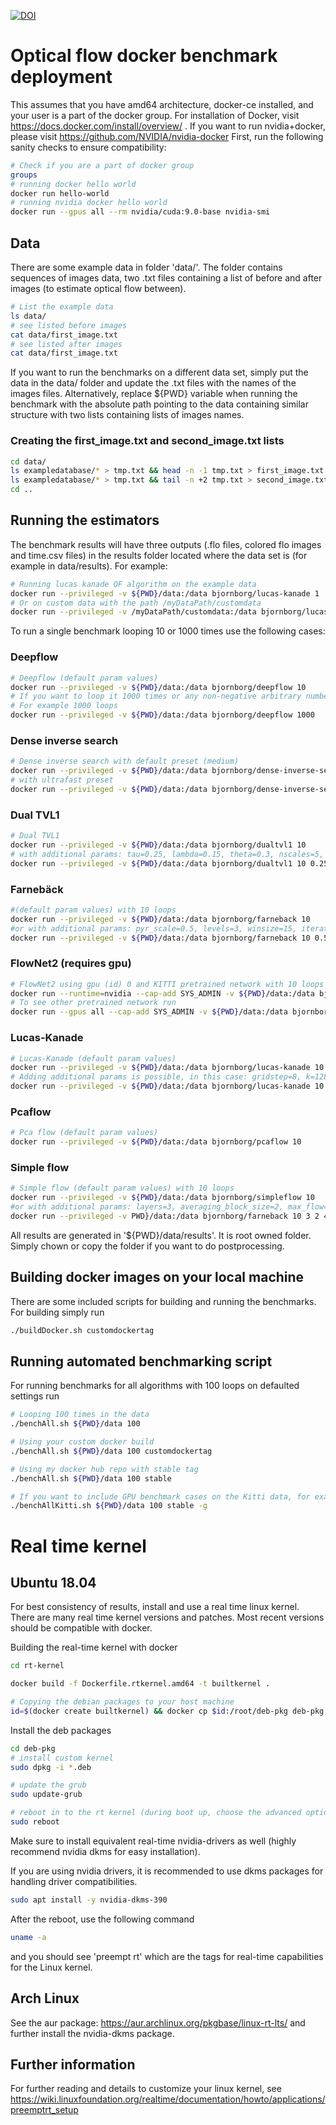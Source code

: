 
[![DOI](https://zenodo.org/badge/123254737.svg)](https://zenodo.org/badge/latestdoi/123254737)

# Optical flow docker benchmark deployment

This assumes that you have amd64 architecture, docker-ce installed, and your user is a part of the docker group. For installation of Docker, visit https://docs.docker.com/install/overview/ . If you want to run nvidia+docker, please visit https://github.com/NVIDIA/nvidia-docker
First, run the following sanity checks to ensure compatibility:

```sh
# Check if you are a part of docker group
groups
# running docker hello world
docker run hello-world
# running nvidia docker hello world
docker run --gpus all --rm nvidia/cuda:9.0-base nvidia-smi
```

## Data
There are some example data in folder 'data/'. The folder contains sequences of images data, two .txt files containing a list of before and after images (to estimate optical flow between).

```sh
# List the example data
ls data/
# see listed before images
cat data/first_image.txt
# see listed after images
cat data/first_image.txt
```
If you want to run the benchmarks on a different data set, simply put the data in the data/ folder and update the .txt files with the names of the images files. Alternatively, replace ${PWD} variable when running the benchmark with the absolute path pointing to the data containing similar structure with two lists containing lists of images names.

### Creating the first_image.txt and second_image.txt lists

```sh
cd data/
ls exampledatabase/* > tmp.txt && head -n -1 tmp.txt > first_image.txt && rm tmp.txt
ls exampledatabase/* > tmp.txt && tail -n +2 tmp.txt > second_image.txt && rm tmp.txt
cd ..

```


## Running the estimators
The benchmark results will have three outputs (.flo files, colored flo images and time.csv files) in the results folder located where the data set is (for example in data/results). For example:
```sh
# Running lucas kanade OF algorithm on the example data
docker run --privileged -v ${PWD}/data:/data bjornborg/lucas-kanade 1
# Or on custom data with the path /myDataPath/customdata
docker run --privileged -v /myDataPath/customdata:/data bjornborg/lucas-kanade 1
```


To run a single benchmark looping 10 or 1000 times use the following cases:

### Deepflow
```sh
# Deepflow (default param values)
docker run --privileged -v ${PWD}/data:/data bjornborg/deepflow 10
# If you want to loop it 1000 times or any non-negative arbitrary number, replace 10 with that number.
# For example 1000 loops 
docker run --privileged -v ${PWD}/data:/data bjornborg/deepflow 1000 
```

### Dense inverse search
```sh
# Dense inverse search with default preset (medium)
docker run --privileged -v ${PWD}/data:/data bjornborg/dense-inverse-search 10 
# with ultrafast preset
docker run --privileged -v ${PWD}/data:/data bjornborg/dense-inverse-search 10 ultrafast
```

### Dual TVL1
```sh
# Dual TVL1
docker run --privileged -v ${PWD}/data:/data bjornborg/dualtvl1 10
# with additional params: tau=0.25, lambda=0.15, theta=0.3, nscales=5, warps=5, epsilon=0.01, innnerIterations=30, outerIterations=10, scaleStep=0.8, gamma=0.0, medianFiltering=5
docker run --privileged -v ${PWD}/data:/data bjornborg/dualtvl1 10 0.25 0.15 0.3 5 5 0.01 30 10 0.8 0.0 5
```

### Farnebäck 
```sh
#(default param values) with 10 loops
docker run --privileged -v ${PWD}/data:/data bjornborg/farneback 10
#or with additional params: pyr_scale=0.5, levels=3, winsize=15, iterations=3, poly_n=5, poly_sigma=1.2 
docker run --privileged -v ${PWD}/data:/data bjornborg/farneback 10 0.5 3 15 3 5 1.2
```


### FlowNet2 (requires gpu)
```sh
# FlowNet2 using gpu (id) 0 and KITTI pretrained network with 10 loops
docker run --runtime=nvidia --cap-add SYS_ADMIN -v ${PWD}/data:/data bjornborg/flownet2 -g 0 -n FlowNet2-KITTI 10
# To see other pretrained network run 
docker run --gpus all --cap-add SYS_ADMIN -v ${PWD}/data:/data bjornborg/flownet2 -h
```

### Lucas-Kanade
```sh
# Lucas-Kanade (default param values)
docker run --privileged -v ${PWD}/data:/data bjornborg/lucas-kanade 10
# Adding additional params is possible, in this case: gridstep=8, k=128, sigma=0.05
docker run --privileged -v ${PWD}/data:/data bjornborg/lucas-kanade 10 8 128 0.05
```

### Pcaflow
```sh
# Pca flow (default param values)
docker run --privileged -v ${PWD}/data:/data bjornborg/pcaflow 10
```

### Simple flow 
```sh
# Simple flow (default param values) with 10 loops
docker run --privileged -v ${PWD}/data:/data bjornborg/simpleflow 10
#or with additional params: layers=3, averaging_block_size=2, max_flow=4, sigma_dist=4.1, sigma_color=25.5, postprocess_window=18, sigma_dist_fix=55.0, sigma_color_fix=25.5, occ_thr=0.35, upscale_averaging_radius=18, upscale_sigma_dist=55.0, upscale_sigma_color=25.5, speed_up_thr=10.0
docker run --privileged -v PWD}/data:/data bjornborg/farneback 10 3 2 4 4.1 25.5 18 55.0 25.5 0.35 18 55.0 25.5 10.0
```

All results are generated in '${PWD}/data/results'. It is root owned folder. Simply chown or copy the folder if you want to do postprocessing.

## Building docker images on your local machine

There are some included scripts for building and running the benchmarks. For building simply run
```sh
./buildDocker.sh customdockertag
```

## Running automated benchmarking script
For running benchmarks for all algorithms with 100 loops on defaulted settings run
```sh
# Looping 100 times in the data
./benchAll.sh ${PWD}/data 100

# Using your custom docker build
./benchAll.sh ${PWD}/data 100 customdockertag

# Using my docker hub repo with stable tag
./benchAll.sh ${PWD}/data 100 stable

# If you want to include GPU benchmark cases on the Kitti data, for example, run
./benchAllKitti.sh ${PWD}/data 100 stable -g
```

# Real time kernel

## Ubuntu 18.04
For best consistency of results, install and use a real time linux kernel. There are many real time kernel versions and patches. Most recent versions should be compatible with docker. 

Building the real-time kernel with docker
```sh
cd rt-kernel

docker build -f Dockerfile.rtkernel.amd64 -t builtkernel .

# Copying the debian packages to your host machine 
id=$(docker create builtkernel) && docker cp $id:/root/deb-pkg deb-pkg && docker rm -v $id
```


Install the deb packages
```sh
cd deb-pkg
# install custom kernel
sudo dpkg -i *.deb

# update the grub
sudo update-grub

# reboot in to the rt kernel (during boot up, choose the advanced option and pick the rt-kernel we just built ) 
sudo reboot
```


Make sure to install equivalent real-time nvidia-drivers as well (highly recommend nvidia dkms for easy installation).

If you are using nvidia drivers, it is recommended to use dkms packages for handling driver compatibilities.
```sh
sudo apt install -y nvidia-dkms-390
```

After the reboot, use the following command
```sh
uname -a
```
and you should see 'preempt rt' which are the tags for real-time capabilities for the Linux kernel.

## Arch Linux

See the aur package: https://aur.archlinux.org/pkgbase/linux-rt-lts/ and further install the nvidia-dkms package.

## Further information

For further reading and details to customize your linux kernel, see https://wiki.linuxfoundation.org/realtime/documentation/howto/applications/preemptrt_setup
